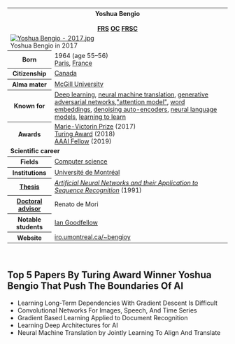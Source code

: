 <table class="infobox biography vcard">
<tbody>
<tr>
<th colspan="2">
<div class="fn">Yoshua Bengio</div>
<br />
<div class="honorific-suffix"><span class="noexcerpt nowraplinks"><a title="Fellow of the Royal Society" href="https://en.wikipedia.org/wiki/Fellow_of_the_Royal_Society">FRS</a>&nbsp;<a title="Order of Canada" href="https://en.wikipedia.org/wiki/Order_of_Canada">OC</a>&nbsp;<a title="Fellow of the Royal Society of Canada" href="https://en.wikipedia.org/wiki/Fellow_of_the_Royal_Society_of_Canada">FRSC</a></span></div>
</th>
</tr>
<tr>
<td colspan="2"><a class="image" href="250px-Yoshua_Bengio_-_2017.jpg"><img src="250px-Yoshua_Bengio_-_2017.jpg" srcset="250px-Yoshua_Bengio_-_2017.jpg" alt="Yoshua Bengio - 2017.jpg" width="250" height="358" data-file-width="1385" data-file-height="1985" /></a>
<div>Yoshua Bengio in 2017</div>
</td>
</tr>
<tr>
<th scope="row">Born</th>
<td>1964 (age&nbsp;55&ndash;56)<br />
<div class="birthplace"><a title="Paris" href="https://en.wikipedia.org/wiki/Paris">Paris</a>,&nbsp;<a title="France" href="https://en.wikipedia.org/wiki/France">France</a></div>
</td>
</tr>
<tr>
<th scope="row">Citizenship</th>
<td class="category"><a title="Canada" href="https://en.wikipedia.org/wiki/Canada">Canada</a></td>
</tr>
<tr>
<th scope="row">Alma&nbsp;mater</th>
<td><a title="McGill University" href="https://en.wikipedia.org/wiki/McGill_University">McGill University</a></td>
</tr>
<tr>
<th scope="row">Known&nbsp;for</th>
<td><a title="Deep learning" href="https://en.wikipedia.org/wiki/Deep_learning">Deep learning</a>,&nbsp;<a title="Neural machine translation" href="https://en.wikipedia.org/wiki/Neural_machine_translation">neural machine translation</a>,&nbsp;<a class="mw-redirect" title="Generative adversarial networks" href="https://en.wikipedia.org/wiki/Generative_adversarial_networks">generative adversarial networks</a>,<a class="external text" href="https://towardsdatascience.com/intuitive-understanding-of-attention-mechanism-in-deep-learning-6c9482aecf4f" rel="nofollow">"attention model"</a>,&nbsp;<a title="Word embedding" href="https://en.wikipedia.org/wiki/Word_embedding">word embeddings</a>,&nbsp;<a title="Deep learning" href="https://en.wikipedia.org/wiki/Deep_learning#Stacked_(de-noising)_auto-encoders">denoising auto-encoders</a>,&nbsp;<a title="Language model" href="https://en.wikipedia.org/wiki/Language_model">neural language models</a>,&nbsp;<a class="mw-redirect" title="Learning to learn" href="https://en.wikipedia.org/wiki/Learning_to_learn">learning to learn</a></td>
</tr>
<tr>
<th scope="row">Awards</th>
<td><a title="Prix Marie-Victorin" href="https://en.wikipedia.org/wiki/Prix_Marie-Victorin">Marie-Victorin Prize</a>&nbsp;(2017)<br /><a title="Turing Award" href="https://en.wikipedia.org/wiki/Turing_Award">Turing Award</a>&nbsp;(2018)<br /><a title="AAAI Fellow" href="https://en.wikipedia.org/wiki/AAAI_Fellow">AAAI Fellow</a>&nbsp;(2019)</td>
</tr>
<tr>
<td colspan="2"><strong>Scientific career</strong></td>
</tr>
<tr>
<th scope="row">Fields</th>
<td class="category"><a title="Computer science" href="https://en.wikipedia.org/wiki/Computer_science">Computer science</a></td>
</tr>
<tr>
<th scope="row">Institutions</th>
<td><a title="Universit&eacute; de Montr&eacute;al" href="https://en.wikipedia.org/wiki/Universit%C3%A9_de_Montr%C3%A9al">Universit&eacute; de Montr&eacute;al</a></td>
</tr>
<tr>
<th scope="row"><a title="Thesis" href="https://en.wikipedia.org/wiki/Thesis">Thesis</a></th>
<td><a class="external text" href="http://digitool.library.mcgill.ca/R/-?func=dbin-jump-full&amp;object_id=70220&amp;silo_library=GEN01" rel="nofollow"><em>Artificial Neural Networks and their Application to Sequence Recognition</em></a>&nbsp;(1991)</td>
</tr>
<tr>
<th scope="row"><a title="" href="https://en.wikipedia.org/wiki/Doctoral_advisor">Doctoral advisor</a></th>
<td>Renato de Mori</td>
</tr>
<tr>
<th scope="row">Notable students</th>
<td><a title="Ian Goodfellow" href="https://en.wikipedia.org/wiki/Ian_Goodfellow">Ian Goodfellow</a></td>
</tr>
<tr>
<th scope="row">Website</th>
<td><span class="url"><a class="external text" href="http://www.iro.umontreal.ca/~bengioy/" rel="nofollow">iro.umontreal.ca/~bengioy</a></span></td>
</tr>
</tbody>
</table>
</br>



<h2>Top 5 Papers By Turing Award Winner Yoshua Bengio That Push The Boundaries Of AI</h2>

<ul>

                             

 <li><a target="_blank" href="https://github.com/manjunath5496/Top-5-Papers-By-Turing-Award-Winner-Yoshua-Bengio-That-Push-The-Boundaries-Of-AI/blob/master/bengio(1).pdf" style="text-decoration:none;">Learning Long-Term Dependencies With Gradient Descent Is Difficult</a></li>

 <li><a target="_blank" href="https://github.com/manjunath5496/Top-5-Papers-By-Turing-Award-Winner-Yoshua-Bengio-That-Push-The-Boundaries-Of-AI/blob/master/bengio(2).pdf" style="text-decoration:none;">Convolutional Networks For Images, Speech, And Time Series</a></li>

<li><a target="_blank" href="https://github.com/manjunath5496/Top-5-Papers-By-Turing-Award-Winner-Yoshua-Bengio-That-Push-The-Boundaries-Of-AI/blob/master/bengio(3).pdf" style="text-decoration:none;">Gradient Based Learning Applied to Document Recognition</a></li>
 <li><a target="_blank" href="https://github.com/manjunath5496/Top-5-Papers-By-Turing-Award-Winner-Yoshua-Bengio-That-Push-The-Boundaries-Of-AI/blob/master/bengio(4).pdf" style="text-decoration:none;">Learning Deep Architectures for AI</a></li>                              
<li><a target="_blank" href="https://github.com/manjunath5496/Top-5-Papers-By-Turing-Award-Winner-Yoshua-Bengio-That-Push-The-Boundaries-Of-AI/blob/master/bengio(5).pdf" style="text-decoration:none;">Neural Machine Translation by Jointly Learning To Align And Translate</a></li>

</ul>
